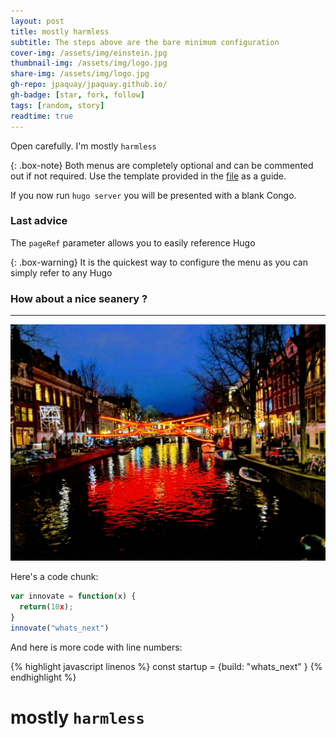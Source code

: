 ```yaml
---
layout: post
title: mostly harmless
subtitle: The steps above are the bare minimum configuration
cover-img: /assets/img/einstein.jpg
thumbnail-img: /assets/img/logo.jpg
share-img: /assets/img/logo.jpg
gh-repo: jpaquay/jpaquay.github.io/
gh-badge: [star, fork, follow]
tags: [random, story]
readtime: true
---
```


Open carefully. I'm mostly `harmless`

{: .box-note}
Both menus are completely optional and can be commented out if not required. Use the template provided in the [file](/aboutme) as a guide.

 If you now run `hugo server` you will be presented with a blank Congo.

### Last advice

The `pageRef` parameter allows you to easily reference Hugo

{: .box-warning}
It is the quickest way to configure the menu as you can simply refer to any Hugo

### How about a nice seanery ?
---

![Drag logo](/assets/img/amsterdam.jpg)

Here's a code chunk:

~~~javascript
var innovate = function(x) {
  return(10x);
}
innovate("whats_next")
~~~

And here is more code with line numbers:

{% highlight javascript linenos %}
const startup =
    {build: "whats_next"
}
{% endhighlight %}

# mostly `harmless`
